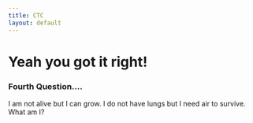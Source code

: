 ```yaml
---
title: CTC
layout: default
---
```

<h1>Yeah you got it right!</h1>
<h3>Fourth Question....</h3>
<p>
	I am not alive but I can grow. I do not have lungs but I need air to survive. What am I?
</p>
